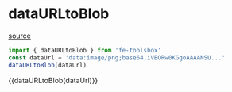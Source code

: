 <script setup>
import { dataURLtoBlob } from 'fe-toolsbox'
const dataUrl = 'data:image/png;base64,iVBORw0KGgoAAAANSUhEUgAAAMgAAADICAY'
</script>

# dataURLtoBlob

[source](https://github.com/chenym1992/toolsbox/blob/main/src/funtions/dataURLtoBlob.ts)

```ts
import { dataURLtoBlob } from 'fe-toolsbox'
const dataUrl = 'data:image/png;base64,iVBORw0KGgoAAAANSU...'
dataURLtoBlob(dataUrl)
```

<div class="demo">
  {{dataURLtoBlob(dataUrl)}}
</div>

